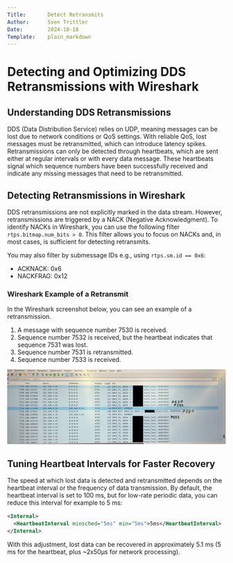 ```yaml
---
Title:       Detect Retransmits
Author:      Sven Trittler
Date:        2024-10-18
Template:    plain_markdown
---
```


# Detecting and Optimizing DDS Retransmissions with Wireshark

## Understanding DDS Retransmissions

DDS (Data Distribution Service) relies on UDP, meaning messages can be lost due to network conditions or QoS settings. With reliable QoS, lost messages must be retransmitted, which can introduce latency spikes. Retransmissions can only be detected through heartbeats, which are sent either at regular intervals or with every data message. These heartbeats signal which sequence numbers have been successfully received and indicate any missing messages that need to be retransmitted.

## Detecting Retransmissions in Wireshark

DDS retransmissions are not explicitly marked in the data stream. However, retransmissions are triggered by a NACK (Negative Acknowledgment). To identify NACKs in Wireshark, you can use the following filter `rtps.bitmap.num_bits > 0`.
This filter allows you to focus on NACKs and, in most cases, is sufficient for detecting retransmits.

You may also filter by submessage IDs e.g., using `rtps.sm.id == 0x6`:

- ACKNACK: 0x6
- NACKFRAG: 0x12

### Wireshark Example of a Retransmit

In the Wireshark screenshot below, you can see an example of a retransmission.

1. A message with sequence number 7530 is received.
2. Sequence number 7532 is received, but the heartbeat indicates that sequence 7531 was lost.
3. Sequence number 7531 is retransmitted.
4. Sequence number 7533 is received.

![`wireshark retransmit`](/images/wireshark-retransmit.jpg)

## Tuning Heartbeat Intervals for Faster Recovery

The speed at which lost data is detected and retransmitted depends on the heartbeat interval or the frequency of data transmission. By default, the heartbeat interval is set to 100 ms, but for low-rate periodic data, you can reduce this interval for example to 5 ms:

```xml
<Internal>
  <HeartbeatInterval minsched="5ms" min="5ms">5ms</HeartbeatInterval>
</Internal>
```

With this adjustment, lost data can be recovered in approximately 5.1 ms (5 ms for the heartbeat, plus ~2x50µs for network processing).
